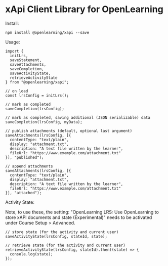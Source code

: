 # xApi Client Library for OpenLearning

Install:

```
npm install @openlearning/xapi --save 
```

Usage:

```
import {
  initLrs,
  saveStatement,
  saveAttachments,
  saveCompletion,
  saveActivityState,
  retrieveActivityState
} from "@openlearning/xapi";

// on load
const lrsConfig = initLrs();

// mark as completed
saveCompletion(lrsConfig);

// mark as completed, saving additional (JSON serializable) data
saveCompletion(lrsConfig, myData);

// publish attachments (default, optional last argument)
saveAttachments(lrsConfig, [{
  contentType: "text/plain",
  display: "attachment.txt",
  description: "A text file written by the learner",
  fileUrl: "https://www.example.com/attachment.txt"
}], "published");

// append attachments
saveAttachments(lrsConfig, [{
  contentType: "text/plain",
  display: "attachment.txt",
  description: "A text file written by the learner",
  fileUrl: "https://www.example.com/attachment.txt"
}], "attached");
```

Activity State:

Note, to use these, the setting: "OpenLearning LRS: Use OpenLearning to store xAPI documents and state (Experimental)"
needs to be activated under Course Setup > Advanced.
```
// store state (for the activity and current user)
saveActivityState(lrsConfig, stateId, state);

// retrieve state (for the activity and current user)
retrieveActivityState(lrsConfig, stateId).then((state) => {
  console.log(state);
});

```
